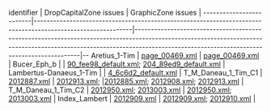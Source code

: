 identifier               |  DropCapitalZone issues                                                                                    |  GraphicZone issues                                                                                                                                                                                                     |
-------------------------|------------------------------------------------------------------------------------------------------------|-------------------------------------------------------------------------------------------------------------------------------------------------------------------------------------------------------------------------|--
Aretius_1-Tim            |  [page_00469.xml](data/Aretius_1-Tim/page_00469.xml)                                                       |  [page_00469.xml](data/Aretius_1-Tim/page_00469.xml)                                                                                                                                                                    |
Bucer_Eph_b              |                                                                                                            |  [90_fee98_default.xml](data/Bucer_Eph_b/90_fee98_default.xml); [204_89ed9_default.xml](data/Bucer_Eph_b/204_89ed9_default.xml)                                                                                         |
Lambertus-Danaeus_1-Tim  |                                                                                                            |  [4_6c6d2_default.xml](data/Daneau_1-Tim/4_6c6d2_default.xml)                                                                                                                                                           |
T_M_Daneau_1_Tim_C1      |  [2012887.xml](data/T_M_Daneau_1_Tim_C1/2012887.xml)                                                       |  [2012913.xml](data/T_M_Daneau_1_Tim_C1/2012913.xml);  |[2012885.xml](data/T_M_Daneau_1_Tim_C1/2012885.xml);  [2012908.xml](data/T_M_Daneau_1_Tim_C1/2012908.xml); [2012913.xml](data/T_M_Daneau_1_Tim_C1/2012913.xml)  |
T_M_Daneau_1_Tim_C2      |  [2012950.xml](data/T_M_Daneau_1_Tim_C2/2012950.xml); [2013003.xml](data/T_M_Daneau_1_Tim_C2/2013003.xml)  |  [2012950.xml](data/T_M_Daneau_1_Tim_C2/2012950.xml);  [2013003.xml](data/T_M_Daneau_1_Tim_C2/2013003.xml)                                                                                                              |
Index_Lambert            |  [2012909.xml](data/index_Lambert/2012909.xml)                                                             |  [2012909.xml](data/index_Lambert/2012909.xml);  [2012910.xml](data/index_Lambert/2012910.xml)                                                                                                                          |
